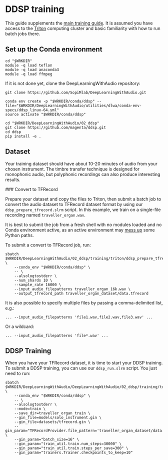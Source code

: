 # DDSP training

This guide supplements the [main training guide](../../training.md). It is assumed you have access to the [Triton](https://scicomp.aalto.fi/triton/) computing cluster and basic familiarity with how to run batch jobs there.

## Set up the Conda environment

```
cd "$WRKDIR"
module -q load teflon
module -q load anaconda3
module -q load ffmpeg
```

If it is not done yet, clone the DeepLearningWithAudio repository:
```
git clone https://github.com/SopiMlab/DeepLearningWithAudio.git
```

```
conda env create -p "$WRKDIR/conda/ddsp" --file="$WRKDIR/DeepLearningWithAudio/utilities/dlwa/conda-env-specs/ddsp_linux-64.yml"
source activate "$WRKDIR/conda/ddsp"

cd "$WRKDIR/DeepLearningWithAudio/02_ddsp"
git clone https://github.com/magenta/ddsp.git
cd ddsp
pip install -e .
```


## Dataset

Your training dataset should have about 10-20 minutes of audio from your chosen instrument. The timbre transfer technique is designed for monophonic audio, but polyphonic recordings can also produce interesting results.

### Convert to TFRecord

Prepare your dataset and copy the files to Triton, then submit a batch job to convert the audio dataset to TFRecord dataset format by using our `ddsp_prepare_tfrecord.slrm` script.
In this example, we train on a single-file recording named `traveller_organ.wav`. 

It is best to submit the job from a fresh shell with no modules loaded and no Conda environment active, as an active environment may [mess up](https://version.aalto.fi/gitlab/AaltoScienceIT/triton/issues/612) some Python paths.


To submit a convert to TFRecord job, run:
```
sbatch $WRKDIR/DeepLearningWithAudio/02_ddsp/training/triton/ddsp_prepare_tfrecord.slrm \
    --conda_env "$WRKDIR/conda/ddsp" \
    -- \
    --alsologtostderr \
    --num_shards 10 \
    --sample_rate 16000 \
    --input_audio_filepatterns traveller_organ_16k.wav \
    --output_tfrecord_path traveller_organ_dataset/data.tfrecord
```

It is also possible to specify multiple files by passing a comma-delimited list, e.g.:

```
... --input_audio_filepatterns 'file1.wav,file2.wav,file3.wav' ...
```

Or a wildcard:

```
... --input_audio_filepatterns 'file*.wav' ...
```


## DDSP Training

When you have your TFRecord dataset, it is time to start your DDSP training. 
To submit a DDSP training, you can use our `ddsp_run.slrm` script. You just need to run:

```
sbatch $WRKDIR/DeepLearningWithAudio/DeepLearningWithAudio/02_ddsp/training/triton/ddsp_run.slrm \
    --conda_env "$WRKDIR/conda/ddsp" \
    -- \
    --alsologtostderr \
    --mode=train \
    --save_dir=traveller_organ_train \
    --gin_file=models/solo_instrument.gin \
    --gin_file=datasets/tfrecord.gin \
    --gin_param="TFRecordProvider.file_pattern='traveller_organ_dataset/data.tfrecord*'" \
    --gin_param="batch_size=16" \
    --gin_param="train_util.train.num_steps=30000" \
    --gin_param="train_util.train.steps_per_save=300" \
    --gin_param="trainers.Trainer.checkpoints_to_keep=10"
```